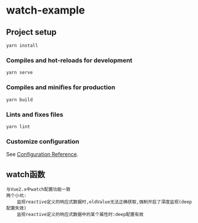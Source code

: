 # watch-example

## Project setup
```
yarn install
```

### Compiles and hot-reloads for development
```
yarn serve
```

### Compiles and minifies for production
```
yarn build
```

### Lints and fixes files
```
yarn lint
```

### Customize configuration
See [Configuration Reference](https://cli.vuejs.org/config/).


## watch函数
    与Vue2.x中watch配置功能一致
    两个小坑:
        监视reactive定义的响应式数据时,oldValue无法正确获取,强制开启了深度监视(deep配置失效)
        监视reactive定义的响应式数据中的某个属性时:deep配置有效